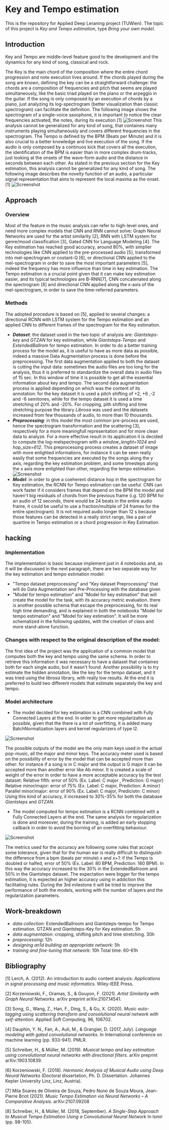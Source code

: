 # Key and Tempo estimation
This is the repository for Applied Deep Leraning project (TUWien). The topic of this project is _Key and Tempo estimation_, type _Bring your own model_.

## Introduction

Key and Tempo are middle-level feature good to the development and the dynamics for any kind of song, classical and rock. 

The Key is the main chord of the composition where the entire chord progression and note execution lives around. If the chords played during the song are known, defining the key can be a straightforward challenge: the chords are a composition of frequencies and pitch that seems are played simultaneously, like the basic triad played on the piano or the arpeggio in the guitar. If the song is only composed by an execution of chords by a piano, just analyzing its log-spectrogram (better visualization than classic spectrogram) can facilitate the definition.
The following image shows the spectrogram of a single-voice saxophone, it is important to notice the clear frequencies activated, the notes, during its execution.[1]
![Screenshot](spettrogramma.png) 
This analysis cannot be generalized for any kind of song, that containes many instruments playing simultaneously and covers different frequencies in the spectrogram.
The Tempo is defined by the BPM (Beats per Minute) and it is also crucial to a better knowledge and live execution of the song. If the audio is only composed by a continuos kick that covers all the execution, the identification of the BPM is easier than in more complex drum-tracks, just looking at the onsets of the wave-form audio and the distance in seconds between each other. As stated in the previous section for the Key estimation, this analysis cannot be generalized for any kind of song. The following image describes the _novelty_ function of an audio, a particular signal representation that aims to represent the local maxima as the onset.[1]
![Screenshot](on_set_detection.png)

## Approach

### Overview

Most of the feature in the music analysis can refer to high-level ones, and need more complex models that CNN and RNN cannot solve: Graph Neural Networks are used for the artist similarity [2], RNN with LSTM system for genre/mood classification [3], Gated CNN for Language Modeling [4].
The Key estimation has reached good accuracy, around 80%, with simplier technologies like CNN applied to the pre-processed audio [5], transformed into mel-spectrogram or costant-Q [6], or directional CNN applied to the mel-spectrogram in order to save the most important parameters [5], indeed the frequency has more influence than time in key estimation. The Tempo estimation is a crucial point given that it can make key estimation easier, and its typical technologies are B-RNN[7], CNN concatenated along the spectrogram [8] and directional CNN applied along the x-axis of the mel-spectrogram, in order to save the time-referred parameters.

### Methods
The adopted procedure is based on [5], applied to several changes: a directional RCNN with LSTM system for the Tempo estimation and an applied CNN  to different frames of the spectrogram for the Key estimation.
- *__Dataset__*: the dataset used in the two topic of analysis are: _Giantsteps-key_ and _GTZAN_ for key estimation, while _Giantsteps-Tempo_ and _ExtendedBallrom_ for tempo estimation. In order to do a better training process for the model as, it is useful to have as more data as possible, indeed a massive Data Augmentation process is done before the preprocessing. The first data augmentation applied to both the dataset is cutting the input data: sometimes the audio files are too long for the analysis, thus it is preferred to standardize the overall data in audio files of 15 sec. In this window of time it is possible to get all the essential information about key and tempo. The second data augmentation process is applied depending on which was the content of its annotation: for the key dataset it is used a pitch shifting of +2, +6 ,-2 and -6 semitones, while for the tempo dataset it is used a time stretching of 20% and -20%. For cropping, pith shifting and time stretching purpose the library _Librosa_ was used and the datasets increased from few thousands of audio, to more than 10 thousands. 
- *__Preprocessing__*: in this model the most common pre-process are used, hence the spectrogram transformation and the scattering [3], respectively for a more meaningfull representation and for more clean data to analyze. For a more effective result in its application it is decided to compute the log-melspectrogram with a _window_lenght=1024_ and _hop_size=612_. This preprocessing process creates a dataset of image with more enlighted informations, for instance it can be seen really easily that some frequencies are executed by the songs along the y axis, regarding the key estimation problem, and some timesteps along the x axis more enlighted than other, regarding the tempo estimation.
![Screenshot](101003.jpeg) 
- *__Model__*: in order to give a coeherent distance hop in the spectrogram for Key estimation, the RCNN for Tempo estimation can be useful. CNN can work faster if it considers frames that depend on the BPM the model and haven't big residuals of chords from the previous frame (i.g. 120 BPM for an audio of 12 seconds, there would be 24 beats in the entire audio frame, it could be useful to use a fraction/multiple of 24 frames for the entire spectrogram). It is not required audio longer than 12 s because those features can be detected in a really strict range, like a pair of quartine in Tempo estimation or a chord progression in Key Estimation. 


## hacking
### Implementation
The implementation is basic because implement just in 4 notebooks and, as it will be discussed in the next paragraph, there are two separate way for the key estimation and tempo estimation model:
- "Tempo dataset preprocessing" and "Key dataset Preprocessing" that will do Data Augmentation and Pre-Processing with the database given
-  "Model for tempo estimation" and "Model for key estimation" that will create the model for the task, with its accuracy metric evaluation.
there is another possible schema that escape the preprocessing, for its real high time demanding, and is explained in both the notebooks "Model for tempo estimation" and "Model for key estimation". It will be more schematized in the following updates, with the creation of class and more stand-alone function.
### Changes with respect to the original description of the model:
The first idea of the project was the application of a common model that computes both the key and tempo using the same schema. In order to retrieve this information it was necessary to have a dataset that containes both for each single audio, but it wasn't found. Another possibility is to try estimate the hidden annotation, like the key for the tempo dataset, and it was tried using the _librosa_ library, with really low results. At the end it is preferred to build two different models that estimate separately the key and tempo.
### Model architecture 
- The model decided for key estimation is a CNN combined with Fully Connected Layers at the end. In order to get more regularization as possible, given that the there is a lot of overfitting, it is added many BatchNormalization layers and kernel regularizers of type l2.

![Screenshot](schema_key.png)

The possible outputs of the model are the only main keys used in the actual pop-music, all the major and minor keys. The accuracy meter used is based on the possibility of error by the model that can be accepted more than other: for instance if a song is in C major and the output is G major it can be accepted more than another error like Ab minor. It is created a scale of weight of the error in order to have a more acceptable accuracy by the test dataset:
Relative fifth: error of 50% (Ex. Label: C major , Prediction: G major)
Relative minor/major: error of 75% (Ex. Label: C major, Prediction: A minor)
Parallel minor/major: error of 90% (Ex. Label: C major, Prediciotn: C minor)
Using this kind of accuracy, it increased to 30%-35% for both the database _Giantsteps_ and _GTZAN_. 
- The model computed for tempo estimation is a RCNN combined with a Fully Connected Layers at the end. The same analysis for regularization is done and moreover, during the training, is added an early stopping callback in order to avoid the borning of an overfitting behaviour.

![Screenshot](schema_tempo.png)

The metrics used for the accuracy are following some rules that accept some tolerance, given that for the human ear is really difficult to distinguish the difference from a bpm (beats per minute) _x_ and _x+1_: 
if the Tempo is doubled or halfed, error of 50% (Ex. Label: 80 BPM, Prediction: 160 BPM).
In this way the accuracy increased to the 30% in the ExtendedBallroom and 50% in the Giantsteps dataset.
The expectation were bigger for the tempo estimation, it is expected an higher accuracy using in addiction this facilitating rules. During the 3rd milestone it will be tried to improve the performance of both the models, working with the number of layers and the regularization parameters.
## Work-breakdown 
- _data collection_: ExtendedBallroom and Giantsteps-tempo for Tempo estimation. GTZAN and Giantsteps-Key for Key estimation. 5h
- _data augmentation_: cropping, shifting pitch and time stretching. 30h
- _preprocessing_: 12h
- _designing an1d building an appropriate network_: 5h
- _training and fine-tuning that network_: 10h 
Total time: 60-61h

## Bibliography
[1] Lerch, A. (2012). An introduction to audio content analysis: _Applications in signal processing and music informatics_. Wiley-IEEE Press.

[2] Korzeniowski, F., Oramas, S., & Gouyon, F. (2021). _Artist Similarity with Graph Neural Networks_. arXiv preprint arXiv:2107.14541.

[3] Song, G., Wang, Z., Han, F., Ding, S., & Gu, X. (2020). _Music auto-tagging using scattering transform and convolutional neural network with self-attention_. Applied Soft Computing, 96, 106702.

[4] Dauphin, Y. N., Fan, A., Auli, M., & Grangier, D. (2017, July). _Language modeling with gated convolutional networks_. In International conference on machine learning (pp. 933-941). PMLR.

[5] Schreiber, H., & Müller, M. (2019). _Musical tempo and key estimation using convolutional neural networks with directional filters_. arXiv preprint arXiv:1903.10839.

[6] Korzeniowski, F. (2018). _Harmonic Analysis of Musical Audio using Deep Neural Networks_ (Doctoral dissertation, Ph. D. Dissertation. Johannes Kepler University Linz, Linz, Austria).

[7] Mila Soares de Oliveira de Souza, Pedro Nuno de Souza Moura, Jean-Pierre Briot (2021). _Music Tempo Estimation via Neural Networks – A Comparative Analysis_. arXiv:2107.09208

[8] Schreiber, H., & Müller, M. (2018, September). _A Single-Step Approach to Musical Tempo Estimation Using a Convolutional Neural Network_ In Ismir (pp. 98-105).

